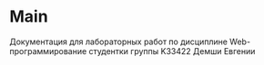 # Main

Документация для лабораторных работ по дисциплине Web-программирование
студентки группы K33422 Демши Евгении